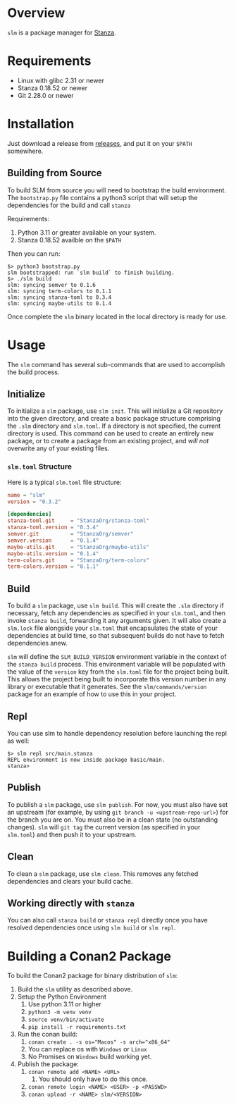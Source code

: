 # Overview

`slm` is a package manager for [Stanza](http://lbstanza.org/).

# Requirements

- Linux with glibc 2.31 or newer
- Stanza 0.18.52 or newer
- Git 2.28.0 or newer

# Installation

Just download a release from [releases](https://github.com/StanzaOrg/slm/releases), and put it on your `$PATH` somewhere.

## Building from Source

To build SLM from source you will need to bootstrap the build environment. The
`bootstrap.py` file contains a python3 script that will setup the dependencies
for the build and call `stanza`

Requirements:

1.  Python 3.11 or greater available on your system.
2.  Stanza 0.18.52 availble on the `$PATH`

Then you can run:

```
$> python3 bootstrap.py
slm bootstrapped: run `slm build` to finish building.
$> ./slm build
slm: syncing semver to 0.1.6
slm: syncing term-colors to 0.1.1
slm: syncing stanza-toml to 0.3.4
slm: syncing maybe-utils to 0.1.4
```

Once complete the `slm` binary located in the local directory is ready for use.

# Usage

The `slm` command has several sub-commands that are used to accomplish the build process.

## Initialize

To initialize a `slm` package, use `slm init`. This will initialize a Git repository into the given directory, and create a basic package structure comprising the `.slm` directory and `slm.toml`. If a directory is not specified, the current directory is used. This command can be used to create an entirely new package, or to create a package from an existing project, and *will not* overwrite any of your existing files.

### `slm.toml` Structure

Here is a typical `slm.toml` file structure:

```toml
name = "slm"
version = "0.3.2"

[dependencies]
stanza-toml.git     = "StanzaOrg/stanza-toml"
stanza-toml.version = "0.3.4"
semver.git          = "StanzaOrg/semver"
semver.version      = "0.1.4"
maybe-utils.git     = "StanzaOrg/maybe-utils"
maybe-utils.version = "0.1.4"
term-colors.git     = "StanzaOrg/term-colors"
term-colors.version = "0.1.1"

```

## Build

To build a `slm` package, use `slm build`. This will create the `.slm` directory if necessary, fetch any dependencies as specified in your `slm.toml`, and then invoke `stanza build`, forwarding it any arguments given. It will also create a `slm.lock` file alongside your `slm.toml` that encapsulates the state of your dependencies at build time, so that subsequent builds do not have to fetch dependencies anew.

`slm` will define the `SLM_BUILD_VERSION` environment variable in the context of the `stanza build` process. This environment variable will be populated with the value of the `version` key from the `slm.toml` file for the project being built. This allows the project being built to incorporate this version number in any library or executable that it generates. See
the `slm/commands/version` package for an example of how to use this in your project.

## Repl

You can use slm to handle dependency resolution before launching the repl as well:

```
$> slm repl src/main.stanza
REPL environment is now inside package basic/main.
stanza>
```

## Publish

To publish a `slm` package, use `slm publish`. For now, you must also have set an upstream (for example, by using `git branch -u <upstream-repo-url>`) for the branch you are on. You must also be in a clean state (no outstanding changes). `slm` will `git tag` the current version (as specified in your `slm.toml`) and then push it to your upstream.

## Clean

To clean a `slm` package, use `slm clean`. This removes any fetched dependencies and clears your build cache.

## Working directly with `stanza`

You can also call `stanza build` or `stanza repl` directly once you have
resolved dependencies once using `slm build` or `slm repl`.

# Building a Conan2 Package

To build the Conan2 package for binary distribution of `slm`:

1.  Build the `slm` utility as described above.
1.  Setup the Python Environment
    1.  Use python 3.11 or higher
    2.  `python3 -m venv venv`
    3.  `source venv/bin/activate`
    4.  `pip install -r requirements.txt`
2.  Run the conan build:
    1.  `conan create . -s os="Macos" -s arch="x86_64"`
    2.  You can replace os with `Windows` or `Linux`
    3.  No Promises on `Windows` build working yet.
3.  Publish the package:
    1.  `conan remote add <NAME> <URL>`
        1.  You should only have to do this once.
    2.  `conan remote login <NAME> <USER> -p <PASSWD>`
    3.  `conan upload -r <NAME> slm/<VERSION>`

